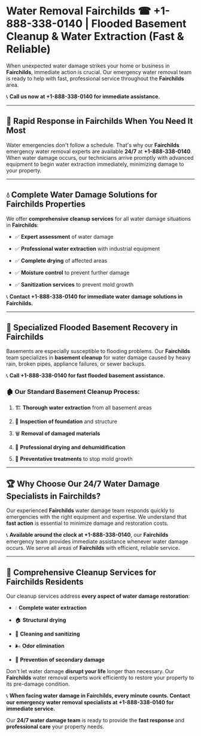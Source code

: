 # Water Removal Fairchilds ☎ +1-888-338-0140 | Flooded Basement Cleanup & Water Extraction (Fast & Reliable)

When unexpected water damage strikes your home or business in **Fairchilds**, immediate action is crucial. Our emergency water removal team is ready to help with fast, professional service throughout the **Fairchilds** area. 

📞 **Call us now at +1-888-338-0140 for immediate assistance.**
---
## 🚀 Rapid Response in Fairchilds When You Need It Most
Water emergencies don't follow a schedule. That's why our **Fairchilds** emergency water removal experts are available **24/7** at **+1-888-338-0140**. When water damage occurs, our technicians arrive promptly with advanced equipment to begin water extraction immediately, minimizing damage to your property.
---
## 💧 Complete Water Damage Solutions for Fairchilds Properties
We offer **comprehensive cleanup services** for all water damage situations in **Fairchilds**:
- ✅ **Expert assessment** of water damage  
- ✅ **Professional water extraction** with industrial equipment  
- ✅ **Complete drying** of affected areas  
- ✅ **Moisture control** to prevent further damage  
- ✅ **Sanitization services** to prevent mold growth  
📞 **Contact +1-888-338-0140 for immediate water damage solutions in Fairchilds.**
---
## 🌊 Specialized Flooded Basement Recovery in Fairchilds
Basements are especially susceptible to flooding problems. Our **Fairchilds** team specializes in **basement cleanup** for water damage caused by heavy rain, broken pipes, appliance failures, or sewer backups. 
📞 **Call +1-888-338-0140 for fast flooded basement assistance.**
### 🏚️ Our Standard Basement Cleanup Process:
1. 🏗️ **Thorough water extraction** from all basement areas  
2. 🔎 **Inspection of foundation** and structure  
3. 🗑️ **Removal of damaged materials**  
4. 💨 **Professional drying and dehumidification**  
5. 🚫 **Preventative treatments** to stop mold growth  
---
## 🏆 Why Choose Our 24/7 Water Damage Specialists in Fairchilds?
Our experienced **Fairchilds** water damage team responds quickly to emergencies with the right equipment and expertise. We understand that **fast action** is essential to minimize damage and restoration costs.
📞 **Available around the clock at +1-888-338-0140**, our **Fairchilds** emergency team provides immediate assistance whenever water damage occurs. We serve all areas of **Fairchilds** with efficient, reliable service.
---
## 🧹 Comprehensive Cleanup Services for Fairchilds Residents
Our cleanup services address **every aspect of water damage restoration**:
- 💧 **Complete water extraction**  
- 🏠 **Structural drying**  
- 🧼 **Cleaning and sanitizing**  
- 🌬️ **Odor elimination**  
- 🚫 **Prevention of secondary damage**  
Don't let water damage **disrupt your life** longer than necessary. Our **Fairchilds** water removal experts work efficiently to restore your property to its pre-damage condition.
📞 **When facing water damage in Fairchilds, every minute counts. Contact our emergency water removal specialists at +1-888-338-0140 for immediate service.**
Our **24/7 water damage team** is ready to provide the **fast response** and **professional care** your property needs.
